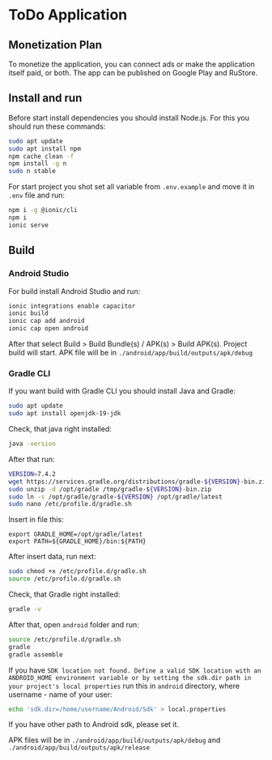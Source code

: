 # ToDo Application

## Monetization Plan
To monetize the application, you can connect ads or make the application itself paid, or both. 
The app can be published on Google Play and RuStore.

## Install and run
Before start install dependencies you should install Node.js.
For this you should run these commands:

```bash
sudo apt update
sudo apt install npm
npm cache clean -f
npm install -g n
sudo n stable
```

For start project you shot set all variable from ```.env.example``` and move it in ```.env``` file and run:

```bash
npm i -g @ionic/cli
npm i
ionic serve
```

## Build

### Android Studio
For build install Android Studio and run:

```bash
ionic integrations enable capacitor
ionic build
ionic cap add android
ionic cap open android
```

After that select Build > Build Bundle(s) / APK(s) > Build APK(s). Project build will start.
APK file will be in ``./android/app/build/outputs/apk/debug``

### Gradle CLI

If you want build with Gradle CLI you should install Java and Gradle:

```bash
sudo apt update
sudo apt install openjdk-19-jdk
```

Check, that java right installed:

```bash
java -version
```

After that run:

```bash
VERSION=7.4.2
wget https://services.gradle.org/distributions/gradle-${VERSION}-bin.zip -P /tmp
sudo unzip -d /opt/gradle /tmp/gradle-${VERSION}-bin.zip
sudo ln -s /opt/gradle/gradle-${VERSION} /opt/gradle/latest
sudo nano /etc/profile.d/gradle.sh
```

Insert in file this:

```
export GRADLE_HOME=/opt/gradle/latest
export PATH=${GRADLE_HOME}/bin:${PATH}
```

After insert data, run next:

```bash
sudo chmod +x /etc/profile.d/gradle.sh
source /etc/profile.d/gradle.sh
```

Check, that Gradle right installed:

```bash
gradle -v
```

After that, open ``android`` folder and run:

```bash
source /etc/profile.d/gradle.sh
gradle
gradle assemble
```

If you have ``SDK location not found. Define a valid SDK location with an ANDROID_HOME environment variable or by setting the sdk.dir path in your project's local properties``
run this in ``android`` directory, where username - name of your user:

```bash
echo 'sdk.dir=/home/username/Android/Sdk' > local.properties
```

If you have other path to Android sdk, please set it.

APK files will be in ``./android/app/build/outputs/apk/debug`` and ``./android/app/build/outputs/apk/release``